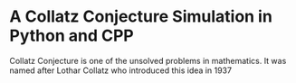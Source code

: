 # A Collatz Conjecture Simulation in Python and CPP
Collatz Conjecture is one of the unsolved problems in mathematics. It was named after Lothar Collatz who introduced this idea in 1937
